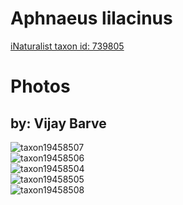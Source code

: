 
Aphnaeus lilacinus
==================
  
[iNaturalist taxon id: 739805](https://www.inaturalist.org/taxa/739805)
# Photos

## by: Vijay Barve
  
![taxon19458507](https://inaturalist-open-data.s3.amazonaws.com/photos/21249076/medium.jpeg)  
![taxon19458506](https://inaturalist-open-data.s3.amazonaws.com/photos/21249072/medium.jpeg)  
![taxon19458504](https://inaturalist-open-data.s3.amazonaws.com/photos/21249067/medium.jpeg)  
![taxon19458505](https://inaturalist-open-data.s3.amazonaws.com/photos/21249070/medium.jpeg)  
![taxon19458508](https://inaturalist-open-data.s3.amazonaws.com/photos/21249080/medium.jpeg)